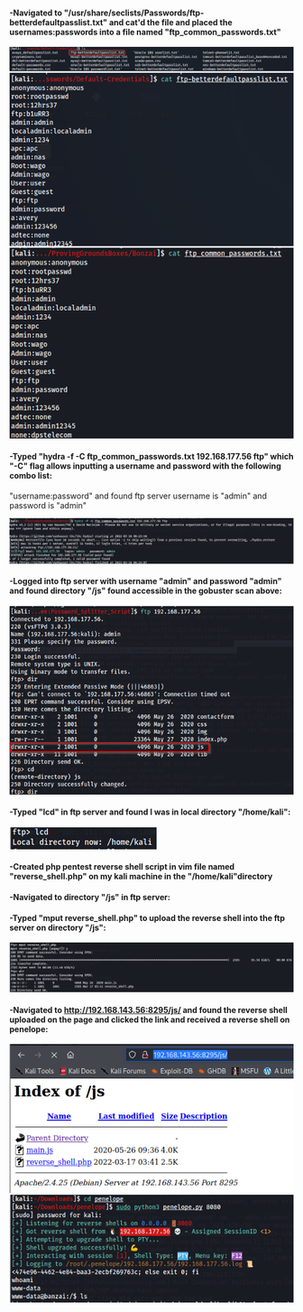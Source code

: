 #### -Navigated to "/usr/share/seclists/Passwords/ftp-betterdefaultpasslist.txt" and cat'd the file and placed the usernames:passwords into a file named "ftp_common_passwords.txt"

![](../Images/Pasted%20image%2020220605134715.png)
![](../Images/Pasted%20image%2020220605134810.png)
![](../Images/Pasted%20image%2020220605134818.png)

#### -Typed "hydra -f -C ftp_common_passwords.txt 192.168.177.56 ftp" which "-C" flag allows inputting a username and password with the following combo list:
"username:password" and found ftp server username is "admin" and password is "admin"

![](../Images/Pasted%20image%2020220605134846.png)

#### -Logged into ftp server with username "admin" and password "admin" and found directory "/js" found accessible in the gobuster scan above:

![](../Images/Pasted%20image%2020220605134936.png)

#### -Typed "lcd" in ftp server and found I was in local directory "/home/kali":

![](../Images/Pasted%20image%2020220605135123.png)

#### -Created php pentest reverse shell script in vim file named "reverse_shell.php" on my kali machine in the "/home/kali"directory

#### -Navigated to directory "/js" in ftp server:

#### -Typed "mput reverse_shell.php" to upload the reverse shell into the ftp server on directory "/js":

![](../Images/Pasted%20image%2020220605135414.png)

#### -Navigated to http://192.168.143.56:8295/js/ and found the reverse shell uploaded on the page and clicked the link and received a reverse shell on penelope:

![](../Images/Pasted%20image%2020220605135439.png)
![](../Images/Pasted%20image%2020220605135448.png)